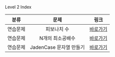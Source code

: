Level 2 Index

|   분류   |          문제           |                                 링크                                 |
| :------: | :---------------------: | :------------------------------------------------------------------: |
| 연습문제 |       피보나치 수       | [바로가기](https://programmers.co.kr/learn/courses/30/lessons/12945) |
| 연습문제 |    N개의 최소공배수     | [바로가기](https://programmers.co.kr/learn/courses/30/lessons/12953) |
| 연습문제 | JadenCase 문자열 만들기 | [바로가기](https://programmers.co.kr/learn/courses/30/lessons/12951) |
